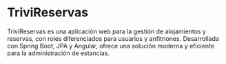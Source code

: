 # TriviReservas
TriviReservas es una aplicación web para la gestión de alojamientos y reservas, con roles diferenciados para usuarios y anfitriones. Desarrollada con Spring Boot, JPA y Angular, ofrece una solución moderna y eficiente para la administración de estancias.
